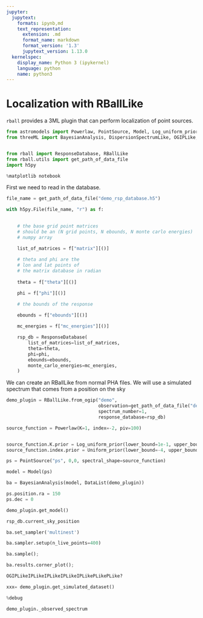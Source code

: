 ```yaml
---
jupyter:
  jupytext:
    formats: ipynb,md
    text_representation:
      extension: .md
      format_name: markdown
      format_version: '1.3'
      jupytext_version: 1.13.0
  kernelspec:
    display_name: Python 3 (ipykernel)
    language: python
    name: python3
---
```


# Localization with RBallLike

```rball``` provides a 3ML plugin that can perform localization of point sources.

```python
from astromodels import Powerlaw, PointSource, Model, Log_uniform_prior, Uniform_prior
from threeML import BayesianAnalysis, DispersionSpectrumLike, OGIPLike, DataList


from rball import ResponseDatabase, RBallLike
from rball.utils import get_path_of_data_file
import h5py

%matplotlib notebook
```

First we need to read in the database.

```python
file_name = get_path_of_data_file("demo_rsp_database.h5")

with h5py.File(file_name, "r") as f:

    
    # the base grid point matrices
    # should be an (N grid points, N ebounds, N monte carlo energies)
    # numpy array

    list_of_matrices = f["matrix"][()]
    
    # theta and phi are the 
    # lon and lat points of 
    # the matrix database in radian
    
    theta = f["theta"][()]

    phi = f["phi"][()]

    # the bounds of the response
    
    ebounds = f["ebounds"][()]

    mc_energies = f["mc_energies"][()]

    rsp_db = ResponseDatabase(
        list_of_matrices=list_of_matrices,
        theta=theta,
        phi=phi,
        ebounds=ebounds,
        monte_carlo_energies=mc_energies,
    )


```

We can create an RBallLike from normal PHA files. We will use a simulated spectrum that comes from a position on the sky 

```python
demo_plugin = RBallLike.from_ogip("demo", 
                                  observation=get_path_of_data_file("demo.pha"),
                                  spectrum_number=1,
                                  response_database=rsp_db)
```

```python
source_function = Powerlaw(K=1, index=-2, piv=100)


```

```python

```

```python
source_function.K.prior = Log_uniform_prior(lower_bound=1e-1, upper_bound=1e1)
source_function.index.prior = Uniform_prior(lower_bound=-4, upper_bound=0)

ps = PointSource("ps", 0,0, spectral_shape=source_function)

model = Model(ps)
```

```python
ba = BayesianAnalysis(model, DataList(demo_plugin))
```

```python
ps.position.ra = 150
ps.dec = 0
```

```python
demo_plugin.get_model()

rsp_db.current_sky_position
```

```python
ba.set_sampler('multinest')
```

```python
ba.sampler.setup(n_live_points=400)
```

```python
ba.sample();
```

```python
ba.results.corner_plot();
```

```python
OGIPLikeIPLikeIPLikeIPLikeIPLikePLikePLike?
```

```python
xxx= demo_plugin.get_simulated_dataset()
```

```python
%debug
```

```python
demo_plugin._observed_spectrum
```

```python

```
